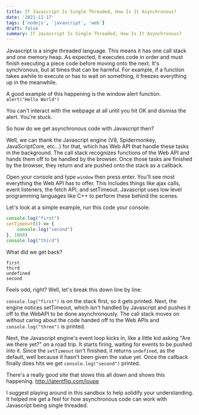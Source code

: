 ```yaml
---
title: If Javascript Is Single Threaded, How Is It Asynchronous?
date: '2021-11-17'
tags: ['nodejs', 'javascript', 'web']
draft: false
summary: If Javascript Is Single Threaded, How Is It Asynchronous?
---
```


Javascript is a single threaded language. This means it has one call stack and one memory heap. As expected, it executes code in order and must finish executing a piece code before moving onto the next. It's synchronous, but at times that can be harmful. For example, if a function takes awhile to execute or has to wait on something, it freezes everything up in the meanwhile.

A good example of this happening is the window alert function. 
`alert("Hello World")`

You can't interact with the webpage at all until you hit OK and dismiss the alert. You're stuck.

So how do we get asynchronous code with Javascript then?

Well, we can thank the Javascript engine (V8, Spidermonkey, JavaScriptCore, etc...) for that, which has Web API that handle these tasks in the background. The call stack recognizes functions of the Web API and hands them off to be handled by the browser. Once those tasks are finished by the browser, they return and are pushed onto the stack as a callback.

Open your console and type `window` then press enter. You'll see most everything the Web API has to offer. This includes things like ajax calls, event listeners, the fetch API, and setTimeout. Javascript uses low level programming languages like C++ to perform these behind the scenes.

Let's look at a simple example, run this code your console:

```js
console.log("first")
setTimeout(() => {
    console.log("second")
}, 1000)
console.log("third")
```

What did we get back?

```
first
third
undefined
second
```

Feels odd, right? Well, let's break this down line by line:

`console.log("first")` is on the stack first, so it gets printed. Next, the engine notices setTimeout, which isn't handled by Javascript and pushes it off to the WebAPI to be done asynchronously. The call stack moves on without caring about the code handed off to the Web APIs and `console.log("three")` is printed.

Next, the Javascript engine's event loop kicks in, like a little kid asking "Are we there yet?" on a road trip. It starts firing, waiting for events to be pushed into it. Since the `setTimeout` isn't finished, it returns `undefined`, as the default, well because it hasn't been given the value yet. Once the callback finally does hits we get `console.log("second")` printed.

There's a really good site that slows this all down and shows this happening.
http://latentflip.com/loupe

I suggest playing around in this sandbox to help solidify your understanding. It helped me get a feel for how asynchronous code can work with Javascript being single threaded.
